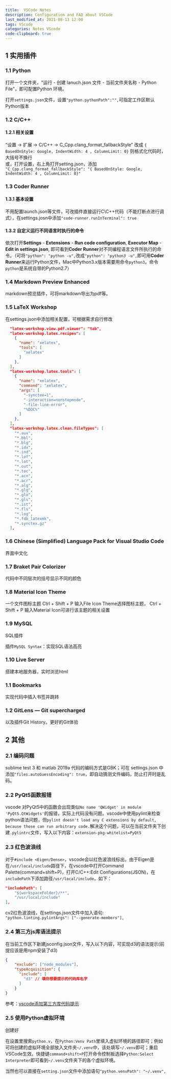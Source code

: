 ```yaml
---
title:  VSCode Notes
description: Configuration and FAQ about VSCode
last_modified_at: 2021-08-13 12:00
tags: VScode
categories: Notes VScode
code-clipboard: true
---
```


## 1 实用插件

### 1.1 Python

打开一个文件夹，"运行 - 创建 lanuch.json 文件 - 当前文件夹名称 - Python File"，即可配置Python 环境。

打开`settings.json`文件，设置`"python.pythonPath":"",`可指定工作区默认Python版本

### 1.2 C/C++

#### 1.2.1 相关设置

“设置 -> 扩展 -> C/C++ -> C_Cpp.clang_format_fallbackStyle” 改成 `{ BasedOnStyle: Google, IndentWidth: 4 , ColumnLimit: 0}` 则格式化代码时，大括号不换行  
或，打开设置，右上角打开setting.json，添加 `"C_Cpp.clang_format_fallbackStyle": "{ BasedOnStyle: Google, IndentWidth: 4 , ColumnLimit: 0}"`

### 1.3 Coder Runner

#### 1.3.1 基本设置

不用配置launch.json等文件，可改插件直接运行C\C++代码（不能打断点进行调式），在settings.josn中添加`"code-runner.runInTerminal": true`

#### 1.3.2 自定义运行不同语言时执行的命令

依次打开**Settings** - **Extensions** - **Run code configuration**, **Executor Map** - **Edit in settings.json**, 即可看到**Coder Runner**对不同编程语言文件所执行的命令。（可将`"python": "python -u",`改成`"python": "python3 -u",`即可用**Coder Runner**来运行Python文件，Mac中Python3.x版本需要用命令`python3`，命令`python`是系统自带的Python2.7）

### 1.4 Markdown Preview Enhanced

markdown预览插件，可将markdown导出为pdf等。

### 1.5 LaTeX Workshop

在settings.json中添加相关配置，可根据需求自行修改

```json
  "latex-workshop.view.pdf.viewer": "tab", 
  "latex-workshop.latex.recipes": [
    {
      "name": "xelatex",
      "tools": [
        "xelatex"
      ]
    },
  ],
  "latex-workshop.latex.tools": [
    {
      "name": "xelatex",
      "command": "xelatex",
      "args": [
        "-synctex=1",
        "-interaction=nonstopmode",
        "-file-line-error",
        "%DOC%"
      ]
    },
  ],
  "latex-workshop.latex.clean.fileTypes": [
    "*.aux",
    "*.bbl",
    "*.blg",
    "*.idx",
    "*.ind",
    "*.lof",
    "*.lot",
    "*.out",
    "*.toc",
    "*.acn",
    "*.acr",
    "*.alg",
    "*.glg",
    "*.glo",
    "*.gls",
    "*.ist",
    "*.fls",
    "*.log",
    "*.fdb_latexmk",
    "*.synctex.gz"
  ],
```

### 1.6 Chinese (Simplified) Language Pack for Visual Studio Code

界面中文化

### 1.7 Braket Pair Colorizer

代码中不同层次的括号显示不同的颜色

### 1.8 Material Icon Theme

一个文件图标主题
Ctrl + Shift + P 输入File Icon Theme选择图标主题， 
Ctrl + Shift + P 输入Material Icon可进行该主题的相关设置

### 1.9 MySQL

SQL插件

插件`MySQL Syntax`：实现SQL语法高亮

### 1.10 Live Server

搭建本地服务器，实时浏览html	

### 1.1 Bookmarks

实现代码中插入书签并跳转

### 1.2 GitLens — Git supercharged

以及插件Git History。更好的Git体验

## 2 其他

### 2.1 编码问题

sublime test 3 和 matlab 2019a 代码的编码方式是GBK；可在 settings.json 中添加`"files.autoGuessEncoding": true`，即自动猜测文件编码，防止打开时是乱码。

### 2.2 PyQt5函数报错

vscode 对PyQt5中的函数会出现类似`No name 'QWidget' in module 'PyQt5.QtWidgets'`的报错，实际上代码没有问题。vscode中使用pylint来检查python语法问题，但`pylint doesn't load any C extensions by default, because those can run arbitrary code.`解决这个问题，可以在当前文件夹下创建`.pylintrc`文件，写入以下内容：`extension-pkg-whitelist=PyQt5`

### 2.3 红色波浪线

对于`#include <Eigen/Dense>`，vscode会以红色波浪线标出，由于Eigen是在`/usr/local/include`路径下，在vscode中打开Command Palette(command+shift+P)，打开C/C++:Edit Configurations(JSON)，在`includePath`下添加路径`/usr/local/include`，如下：

```json
"includePath": [
    "${workspaceFolder}/**",
    "/usr/local/include"
],
```

cv2红色波浪线，在settings.json文件中加入语句:
`"python.linting.pylintArgs": ["--generate-members"],`

### 2.4 第三方js库语法提示

在当前工作区下新建jsconfig.json文件，写入以下内容，可实现d3的语法提示(前提应该是用npm安装了d3)

```json
{
    "exclude": ["node_modules"],
    "typeAcquisition": {
      "include": [
        "d3" // 填你想要提示的代码库名字
      ]
    }
}
```

参考：[vscode添加第三方库代码提示](https://blog.csdn.net/qq799028706/article/details/100831197)

### 2.5 使用Python虚拟环境

创建好

在设置里搜索`python.v`，在`Python:Venv Path`里填入虚拟环境的路径即可；例如可将创建的虚拟环境全部放入文件夹`~/.venv`中，该处填写`~/.venv`即可；重启VSCode生效。快捷键`command+shift+P`打开命令控制板选择`Python:Select Interpreter`即可看到`~/.venv`文件夹下的各个虚拟环境。

当然也可以直接在`setting.json`文件中添加语句`"python.venvPath": "~/.venv",`
